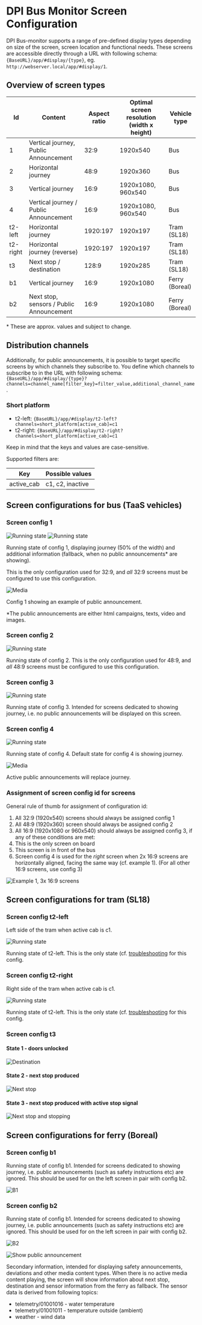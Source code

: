 # DPI Bus Monitor Screen Configuration

DPI Bus-monitor supports a range of pre-defined display types depending on size of the screen, screen location and functional needs.
These screens are accessible directly through a URL with following schema: `{BaseURL}/app/#display/{type}`, eg. `http://webserver.local/app/#display/1`.

## Overview of screen types

| Id       | Content                                  | Aspect ratio | Optimal screen resolution (width x height) | Vehicle type   |
|----------|------------------------------------------|--------------|--------------------------------------------|----------------|
| 1        | Vertical journey, Public Announcement    | 32:9         | 1920x540                                   | Bus            |
| 2        | Horizontal journey                       | 48:9         | 1920x360                                   | Bus            |
| 3        | Vertical journey                         | 16:9         | 1920x1080, 960x540                         | Bus            |
| 4        | Vertical journey / Public Announcement   | 16:9         | 1920x1080, 960x540                         | Bus            |
| t2-left  | Horizontal journey                       | 1920:197     | 1920x197                                   | Tram (SL18)    |
| t2-right | Horizontal journey (reverse)             | 1920:197     | 1920x197                                   | Tram (SL18)    |
| t3       | Next stop / destination                  | 128:9        | 1920x285                                   | Tram (SL18)    |
| b1       | Vertical journey                         | 16:9         | 1920x1080                                  | Ferry (Boreal) |
| b2       | Next stop, sensors / Public Announcement | 16:9         | 1920x1080                                  | Ferry (Boreal) |

\* These are approx. values and subject to change.

## Distribution channels

Additionally, for public announcements, it is possible to target specific screens by which channels they subscribe to. You define which channels to subscribe to in the URL with following schema:
`{BaseURL}/app/#display/{type}?channels=channel_name[filter_key}=filter_value,additional_channel_name`.

### Short platform
- t2-left: `{BaseURL}/app/#display/t2-left?channels=short_platform[active_cab]=c1`
- t2-right: `{BaseURL}/app/#display/t2-right?channels=short_platform[active_cab]=c1`

Keep in mind that the keys and values are case-sensitive.

Supported filters are:

| Key        | Possible values  |
|------------|------------------|
| active_cab | c1, c2, inactive |

## Screen configurations for bus (TaaS vehicles)

### Screen config 1

![Running state](assets/images/client/config/config-1-1.png)
![Running state](assets/images/client/config/config-1-1-2.png)


Running state of config 1, displaying journey (50% of the width) and additional information (fallback, when no public announcements* are showing).

This is the only configuration used for 32:9, and *all* 32:9 screens must be configured to use this configuration.

![Media](assets/images/client/config/config-1-2.png)

Config 1 showing an example of public announcement. 

*The public announcements are either html campaigns, texts, video and images. 

### Screen config 2
![Running state](assets/images/client/config/config-2-1.png)

Running state of config 2. 
This is the only configuration used for 48:9, and *all* 48:9 screens must be configured to use this configuration.

### Screen config 3
![Running state](assets/images/client/config/config-3-1.png)

Running state of config 3. 
Intended for screens dedicated to showing journey, i.e. no public announcements will be displayed on this screen.

### Screen config 4
![Running state](assets/images/client/config/config-3-1.png)

Running state of config 4. 
Default state for config 4 is showing journey.

![Media](assets/images/client/config/config-4-2.png)

Active public announcements will replace journey. 

### Assignment of screen config id for screens
General rule of thumb for assignment of configuration id: 

1. All 32:9 (1920x540) screens should always be assigned config 1
2. All 48:9 (1920x360) screen should always be assigned config 2
3. All 16:9 (1920x1080 or 960x540) should always be assigned config 3, if any of these conditions are met:
  1. This is the only screen on board
  2. This screen is in front of the bus
4. Screen config 4 is used for the *right* screen when 2x 16:9 screens are horizontally aligned, facing the same way (cf. example 1). (For all other 16:9 screens, use config 3)

![Example 1, 3x 16:9 screens](assets/images/bus/3x16-9.png)

## Screen configurations for tram (SL18)

### Screen config t2-left
Left side of the tram when active cab is c1.

![Running state](assets/images/client/config/config-t2-left.png)

Running state of t2-left. This is the only state (cf. [troubleshooting](/troubleshooting-client) for this config.

### Screen config t2-right
Right side of the tram when active cab is c1.

![Running state](assets/images/client/config/config-t2-right.png)

Running state of t2-left. This is the only state (cf. [troubleshooting](/troubleshooting-client) for this config.

### Screen config t3

#### State 1 - doors unlocked

![Destination](assets/images/client/config/config-t3-1.png)

#### State 2 - next stop produced

![Next stop](assets/images/client/config/config-t3-2.png)

#### State 3 - next stop produced with active stop signal

![Next stop and stopping](assets/images/client/config/config-t3-3.png)

## Screen configurations for ferry (Boreal)

### Screen config b1 

Running state of config b1. Intended for screens dedicated to showing journey, i.e. public announcements (such as safety instructions etc) are ignored.
This should be used for on the left screen in pair with config b2.

![B1](assets/images/client/config/config-b1.png)

### Screen config b2

Running state of config b1. Intended for screens dedicated to showing journey, i.e. public announcements (such as safety instructions etc) are ignored.
This should be used for on the left screen in pair with config b2.

![B2](assets/images/client/config/config-b2-1.png)

![Show public announcement](assets/images/client/config/config-b2-2.png)

Secondary information, intended for displaying safety announcements, deviations and other media content types.
When there is no active media content playing, the screen will show information about next stop, destination and sensor information from the ferry as fallback. The sensor data is derived from following topics:

- telemetry/01001016 - water temperature
- telemetry/01001011 - temperature outside (ambient)
- weather - wind data

